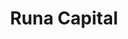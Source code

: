 ---
layout: firm_page
title: "Runa Capital"
id: "runacap.com"
permalink: "/runacapitalrunacap.com/"
website: "https://runacap.com"
offices: "Luxembourg (Luxembourg), San Francisco (United States), London (United Kingdom), Berlin (Germany), Paris (France), Singapore (Singapore), Sofia (Bulgaria)"
investment_stages: "Seed, Series A, Series B"
portfolio_companies: "NGINX, Acumatica, SuperAnnotate, Mambu, Smava, Zopa, Brainly, Pasqal, DrChrono, Lendio, Method Finance, Goodays, MariaDB, Procurify, Rollbar, Vehiculum, Ecwid, Wallarm, Reelgood, SchoolMint, Capptain, 1Confirmation, StopTheHacker, Welinq, Bunny Net, Lumai, Revi, PandasAI, Monite, Jelastic, BigTimeSoft, ThinkGrid, SellerLabs, Station X, Clear, DigitalGenius, Echopixel, Revegy, Final, ID Quantique, CloudLinux, Forest Admin, Uploadcare, Clearly, Dashbot, AppOnboard, Simplifield, Zipdrug, Geocv, AppBuddy, Worklife, Zype, Oxygen, BackupAgent, Sweatcoin, n8n, Emteria, ChatterMill, Rogue Games, Spectrm, Qnami, Sydecar, UnderMyFork, SeeChange, Altris AI, Quin, Cuberm, Akhetonics, Keep, OfficerND, Kontomatik, Evidently AI, OpenReplay, BigBlue, Enable US, AnyRoad, Quco, Sourcery, Oper, Sidekick, Hubuc, Union54, Panopto, Gosu, Admo, Kundalik, MightyCall, Technosoft, LendingRobot, Keymetrics, Twenty, Ubitium"
portfolio_link: "https://runacap.com/companies/"
investment_markets: "Deep tech, enterprise software, fintech infrastructure"
founded_year: "2003"
description: "Runa Capital is a global venture capital firm founded by serial entrepreneurs. They invest in early-stage software startups, focusing on deep tech, enterprise software, and fintech infrastructure. Their transatlantic network supports founders in scaling their businesses globally."
linkedin: "https://www.linkedin.com/company/runacapital/"
twitter: "https://twitter.com/runacapital"
instagram: ""
team_page: "https://runacap.com/people/"
investor_type: "Venture Capital"
crunchbase: "https://www.crunchbase.com/organization/runa-capital"
pitchbook: "https://pitchbook.com/profiles/investor/44459-38"

# SEO Optimization
meta_title: "Runa Capital - VC Firm - projectstartups.com"
meta_description: "Runa Capital, Runa Capital is a global venture capital firm founded by serial entrepreneurs. They invest in early-stage software startups, focusing on deep tech, en..."
meta_keywords: "Runa Capital, Deep tech, enterprise software, fintech infrastructure, VC firm, venture capital, startup investor, projectstartups.com"
canonical_url: "https://vc.projectstartups.com/runacapitalrunacap.com/"
---